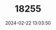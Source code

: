 ---
title: "18255"
category: "Piliocolobus oustaleti"
draft: false
date: 2024-02-22 13:03:50
languages:
  English: ["Oubangui Red Colobus", "Oustalet’s Red Colobus"]
  French: ["Colobe d'Oustalet"]
  Spanish; Castilian: ["Colobo Rojo del Ubangui"]
---